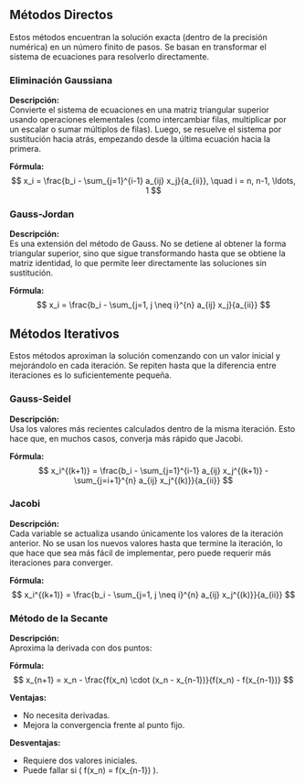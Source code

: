 ## Métodos Directos
Estos métodos encuentran la solución exacta (dentro de la precisión numérica) en un número finito de pasos. Se basan en transformar el sistema de ecuaciones para resolverlo directamente.

### Eliminación Gaussiana
**Descripción:**  
Convierte el sistema de ecuaciones en una matriz triangular superior usando operaciones elementales (como intercambiar filas, multiplicar por un escalar o sumar múltiplos de filas). Luego, se resuelve el sistema por sustitución hacia atrás, empezando desde la última ecuación hacia la primera.

**Fórmula:**  
$$
x_i = \frac{b_i - \sum_{j=1}^{i-1} a_{ij} x_j}{a_{ii}}, \quad i = n, n-1, \ldots, 1
$$


### Gauss-Jordan
**Descripción:**  
Es una extensión del método de Gauss. No se detiene al obtener la forma triangular superior, sino que sigue transformando hasta que se obtiene la matriz identidad, lo que permite leer directamente las soluciones sin sustitución.

**Fórmula:**  
$$
x_i = \frac{b_i - \sum_{j=1, j \neq i}^{n} a_{ij} x_j}{a_{ii}}
$$


## Métodos Iterativos
Estos métodos aproximan la solución comenzando con un valor inicial y mejorándolo en cada iteración. Se repiten hasta que la diferencia entre iteraciones es lo suficientemente pequeña.

### Gauss-Seidel
**Descripción:**  
Usa los valores más recientes calculados dentro de la misma iteración. Esto hace que, en muchos casos, converja más rápido que Jacobi.

**Fórmula:**  
$$
x_i^{(k+1)} = \frac{b_i - \sum_{j=1}^{i-1} a_{ij} x_j^{(k+1)} - \sum_{j=i+1}^{n} a_{ij} x_j^{(k)}}{a_{ii}}
$$


### Jacobi
**Descripción:**  
Cada variable se actualiza usando únicamente los valores de la iteración anterior. No se usan los nuevos valores hasta que termine la iteración, lo que hace que sea más fácil de implementar, pero puede requerir más iteraciones para converger.

**Fórmula:**  
$$
x_i^{(k+1)} = \frac{b_i - \sum_{j=1, j \neq i}^{n} a_{ij} x_j^{(k)}}{a_{ii}}
$$


### Método de la Secante
**Descripción:**  
Aproxima la derivada con dos puntos:

**Fórmula:**  
$$
x_{n+1} = x_n - \frac{f(x_n) \cdot (x_n - x_{n-1})}{f(x_n) - f(x_{n-1})}
$$


**Ventajas:**  
- No necesita derivadas.  
- Mejora la convergencia frente al punto fijo.

**Desventajas:**  
- Requiere dos valores iniciales.  
- Puede fallar si \( f(x_n) = f(x_{n-1}) \).
